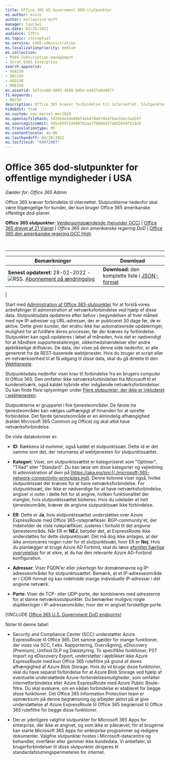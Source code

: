 ```yaml
---
title: Office 365 US Government DOD-slutpunkter
ms.author: kvice
author: kelleyvice-msft
manager: laurawi
ms.date: 02/28/2022
audience: ITPro
ms.topic: conceptual
ms.service: o365-administration
ms.localizationpriority: medium
ms.collection:
- M365-subscription-management
- Strat_O365_Enterprise
search.appverid:
- OGA150
- OGC150
- OGD150
- MOE150
ms.assetid: 5d7dce60-4892-4b58-b45e-ee42fe8a907f
f1.keywords:
- NOCSH
description: Office 365 kræver forbindelse til internettet. Slutpunkterne nedenfor skal være tilgængelige for kunder, der kun bruger Office 365 amerikanske offentlige dod-planer.
hideEdit: true
ms.custom: seo-marvel-mar2020
ms.openlocfilehash: 5d2916e18e88b51eb478e674eaf9ae52ec3ad26f
ms.sourcegitcommit: 45bc65972d4007b2aa7760d4457a0d2699f81926
ms.translationtype: MT
ms.contentlocale: da-DK
ms.lasthandoff: 04/20/2022
ms.locfileid: "64972887"
---
```

# <a name="office-365-us-government-dod-endpoints"></a>Office 365 dod-slutpunkter for offentlige myndigheder i USA

*Gælder for: Office 365 Admin*

Office 365 kræver forbindelse til internettet. Slutpunkterne nedenfor skal være tilgængelige for kunder, der kun bruger Office 365 amerikanske offentlige dod-planer.
  
**Office 365 slutpunkter:** [Verdensomspændende (herunder GCC)](urls-and-ip-address-ranges.md) \| [Office 365 drevet af 21 Vianet](urls-and-ip-address-ranges-21vianet.md) \| *Office 365 den amerikanske regering DoD* \| [Office 365 den amerikanske regering GCC High](microsoft-365-u-s-government-gcc-high-endpoints.md)

<br>

****

|Bemærkninger|Download|
|---|---|
|**Senest opdateret:** 28-02-2022 - ![RSS.](../media/5dc6bb29-25db-4f44-9580-77c735492c4b.png) [Abonnement på ændringslog](https://endpoints.office.com/version/USGOVDoD?allversions=true&format=rss&clientrequestid=b10c5ed1-bad1-445f-b386-b919946339a7)|**Download:** den komplette liste i [JSON-format](https://endpoints.office.com/endpoints/USGOVDoD?clientrequestid=b10c5ed1-bad1-445f-b386-b919946339a7)|
|

Start med [Administration af Office 365-slutpunkter](managing-office-365-endpoints.md) for at forstå vores anbefalinger til administration af netværksforbindelse ved hjælp af disse data. Slutpunktsdata opdateres efter behov i begyndelsen af hver måned med nye IP-adresser og URL-adresser, der er publiceret 30 dage før, de er aktive. Dette giver kunder, der endnu ikke har automatiserede opdateringer, mulighed for at fuldføre deres processer, før der kræves ny forbindelse. Slutpunkter kan også opdateres i løbet af måneden, hvis det er nødvendigt for at håndtere supporteskaleringer, sikkerhedshændelser eller andre øjeblikkelige driftskrav. De data, der vises på denne side nedenfor, er alle genereret fra de REST-baserede webtjenester. Hvis du bruger et script eller en netværksenhed til at få adgang til disse data, skal du gå direkte til den [Webtjeneste](microsoft-365-ip-web-service.md).

Slutpunktsdata nedenfor viser krav til forbindelse fra en brugers computer til Office 365. Den omfatter ikke netværksforbindelser fra Microsoft til et kundenetværk, også kaldet hybride eller indgående netværksforbindelser. Du kan finde flere oplysninger under [Flere slutpunkter, der ikke er inkluderet i webtjenesten](additional-office365-ip-addresses-and-urls.md).

Slutpunkterne er grupperet i fire tjenesteområder. De første tre tjenesteområder kan vælges uafhængigt af hinanden for at oprette forbindelse. Det fjerde tjenesteområde er en almindelig afhængighed (kaldet Microsoft 365 Common og Office) og skal altid have netværksforbindelse.

De viste datakolonner er:

- **ID**: Rækkens id-nummer, også kaldet et slutpunktssæt. Dette id er det samme som det, der returneres af webtjenesten for slutpunktssættet.

- **Kategori**: Viser, om slutpunktssættet er kategoriseret som "Optimer", "Tillad" eller "Standard". Du kan læse om disse kategorier og vejledning til administration af dem på [https://aka.ms/pnc](./microsoft-365-network-connectivity-principles.md). Denne kolonne viser også, hvilke slutpunktssæt der kræves for at have netværksforbindelse. For slutpunktssæt, der ikke er nødvendige for at have netværksforbindelse, angiver vi noter i dette felt for at angive, hvilken funktionalitet der mangler, hvis slutpunktssættet blokeres. Hvis du udelader et helt tjenesteområde, kræver de angivne slutpunktssæt ikke forbindelse.

- **ER**: Dette er **Ja**, hvis slutpunktssættet understøttes over Azure ExpressRoute med Office 365-rutepræfikser. BGP-community'et, der indeholder de viste rutepræfikser, justeres i forhold til det angivne tjenesteområde. Når ER er **NEJ**, betyder det, at ExpressRoute ikke understøttes for dette slutpunktssæt. Det må dog ikke antages, at der ikke annonceres nogen ruter for et slutpunktssæt, hvor ER er **Nej**. Hvis du planlægger at bruge Azure AD Forbind, skal du læse [afsnittet Særlige overvejelser](/azure/active-directory/hybrid/reference-connect-instances#microsoft-azure-government) for at sikre, at du har den relevante Azure AD-Forbind konfiguration.

- **Adresser**: Viser FQDN'er eller jokertegn for domænenavne og IP-adresseområder for slutpunktssættet. Bemærk, at et IP-adresseområde er i CIDR-format og kan indeholde mange individuelle IP-adresser i det angivne netværk.

- **Porte**: Viser de TCP- eller UDP-porte, der kombineres med adresserne for at danne netværksslutpunktet. Du bemærker muligvis nogle duplikeringer i IP-adresseområder, hvor der er angivet forskellige porte.

[!INCLUDE [Office 365 U.S. Government DoD endpoints](../includes/office-365-u.s.-government-dod-endpoints.md)]
  
Noter til denne tabel:

- Security and Compliance Center (SCC) understøtter Azure ExpressRoute til Office 365. Det samme gælder for mange funktioner, der vises via SCC, f.eks. Rapportering, Overvågning, eDiscovery (Premium), Unified DLP og Datastyring. To specifikke funktioner, PST Import og eDiscovery Export, understøtter i øjeblikket ikke Azure ExpressRoute med kun Office 365 rutefiltre på grund af deres afhængighed af Azure Blob Storage. Hvis du vil bruge disse funktioner, skal du have separat forbindelse for at Azure Blob Storage ved hjælp af eventuelle understøttede Azure-forbindelsesmuligheder, som omfatter internetforbindelse eller Azure ExpressRoute med Azure Public Route-filtre. Du skal evaluere, om en sådan forbindelse er etableret for begge disse funktioner. Det Office 365 Information Protection team er opmærksom på denne begrænsning og arbejder aktivt på at give understøttelse af Azure ExpressRoute til Office 365 begrænset til Office 365 rutefiltre for begge disse funktioner.

- Der er yderligere valgfrie slutpunkter for Microsoft 365 Apps for enterprise, der ikke er angivet, og som ikke er påkrævet, for at brugerne kan starte Microsoft 365 Apps for enterprise programmer og redigere dokumenter. Valgfrie slutpunkter hostes i Microsoft-datacentre og behandler, overfører eller gemmer ikke kundedata. Vi anbefaler, at brugerforbindelser til disse slutpunkter dirigeres til standardafslutningsperimeteren for internet.
